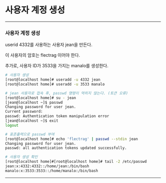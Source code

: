 # 사용자 계정 생성

---

### 사용자 계정 생성

userid 4332를 사용하는 사용자 jean을 만든다.

이 사용자의 암호는 flectrag 이어야 한다.

추가로, 사용자 ID가 3533을 가지는 manalo를 생성한다.

```bash
# 사용자 생성
[root@localhost home]# useradd -u 4332 jean
[root@localhost home]# useradd -u 3533 manalo

# jean 사용자로 접속 후, passwd 명령이 먹히지 않는다. (토큰 오류)
[root@localhost home]# su - jean
[jean@localhost ~]$ passwd
Changing password for user jean.
Current password: 
passwd: Authentication token manipulation error
[jean@localhost ~]$ exit
logout

# 표준출력으로 passwd 부여
[root@localhost home]# echo 'flectrag' | passwd --stdin jean
Changing password for user jean.
passwd: all authentication tokens updated successfully.

# 사용자 생성 확인
[root@localhost home]#[root@localhost home]# tail -2 /etc/passwd
jean:x:4332:4332::/home/jean:/bin/bash
manalo:x:3533:3533::/home/manalo:/bin/bash
```

---